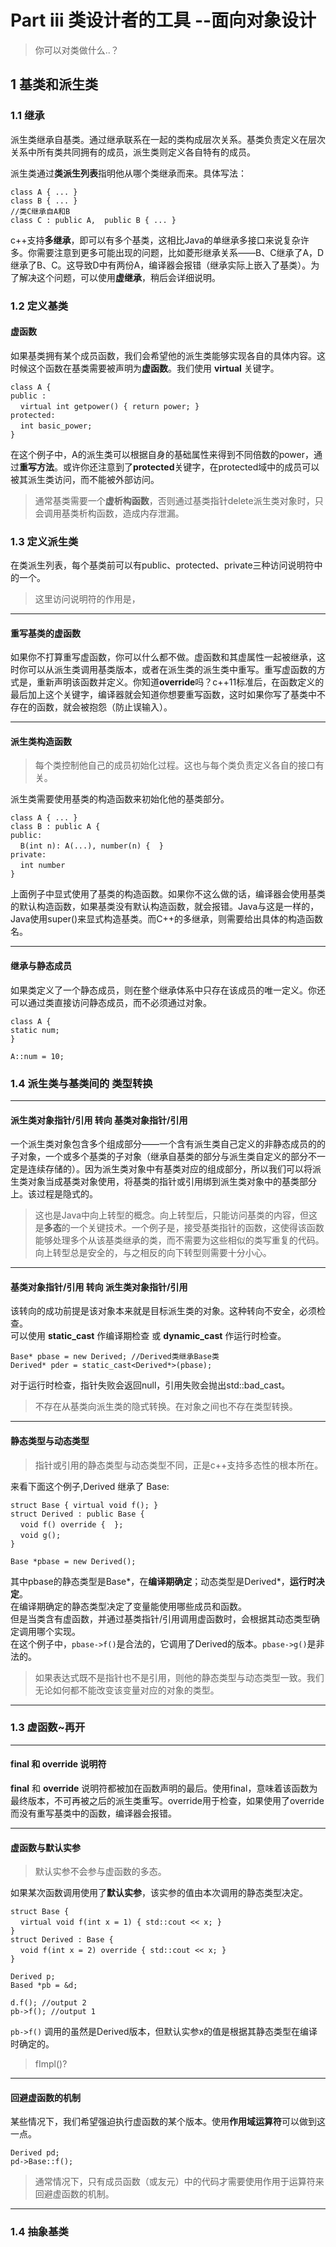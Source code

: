 # Part iii 类设计者的工具 --面向对象设计

>你可以对类做什么..？

## 1 基类和派生类

### 1.1 继承

派生类继承自基类。通过继承联系在一起的类构成层次关系。基类负责定义在层次关系中所有类共同拥有的成员，派生类则定义各自特有的成员。

派生类通过**类派生列表**指明他从哪个类继承而来。具体写法：

`class A { ... }`  
`class B { ... }`  
`//类C继承自A和B`  
`class C : public A,  public B { ... }`



c++支持**多继承**，即可以有多个基类，这相比Java的单继承多接口来说复杂许多。你需要注意到更多可能出现的问题，比如菱形继承关系——B、C继承了A，D继承了B、C。这导致D中有两份A，编译器会报错（继承实际上嵌入了基类）。为了解决这个问题，可以使用**虚继承**，稍后会详细说明。

### 1.2 定义基类

#### 虚函数

如果基类拥有某个成员函数，我们会希望他的派生类能够实现各自的具体内容。这时候这个函数在基类需要被声明为**虚函数**。我们使用 **virtual** 关键字。

`class A {`  
`public :`  
$~~~~$`virtual int getpower() { return power; }`  
`protected:`  
$~~~~$`int basic_power; `  
`}`

在这个例子中，A的派生类可以根据自身的基础属性来得到不同倍数的power，通过**重写方法**。或许你还注意到了**protected**关键字，在protected域中的成员可以被其派生类访问，而不能被外部访问。

>通常基类需要一个**虚析构函数**，否则通过基类指针delete派生类对象时，只会调用基类析构函数，造成内存泄漏。


### 1.3 定义派生类

在类派生列表，每个基类前可以有public、protected、private三种访问说明符中的一个。

>这里访问说明符的作用是，

---

#### 重写基类的虚函数

如果你不打算重写虚函数，你可以什么都不做。虚函数和其虚属性一起被继承，这时你可以从派生类调用基类版本，或者在派生类的派生类中重写。重写虚函数的方式是，重新声明该函数并定义。你知道**override**吗？c++11标准后，在函数定义的最后加上这个关键字，编译器就会知道你想要重写函数，这时如果你写了基类中不存在的函数，就会被抱怨（防止误输入）。

---

#### 派生类构造函数

>每个类控制他自己的成员初始化过程。这也与每个类负责定义各自的接口有关。

派生类需要使用基类的构造函数来初始化他的基类部分。

`class A { ... }`  
`class B : public A { `  
`public:`  
$~~~~$`B(int n): A(...), number(n) {  }`  
`private:`  
$~~~~$`int number`  
`}`

上面例子中显式使用了基类的构造函数。如果你不这么做的话，编译器会使用基类的默认构造函数，如果基类没有默认构造函数，就会报错。Java与这是一样的，Java使用super()来显式构造基类。而C++的多继承，则需要给出具体的构造函数名。

---

#### 继承与静态成员

如果类定义了一个静态成员，则在整个继承体系中只存在该成员的唯一定义。你还可以通过类直接访问静态成员，而不必须通过对象。

`class A {  `  
`static num;`  
`}`  

`A::num = 10;`



### 1.4 派生类与基类间的 类型转换

---
 
#### 派生类对象指针/引用 转向 基类对象指针/引用

一个派生类对象包含多个组成部分——一个含有派生类自己定义的非静态成员的的子对象，一个或多个基类的子对象（继承自基类的部分与派生类自定义的部分不一定是连续存储的）。因为派生类对象中有基类对应的组成部分，所以我们可以将派生类对象当成基类对象使用，将基类的指针或引用绑到派生类对象中的基类部分上。该过程是隐式的。

>这也是Java中向上转型的概念。向上转型后，只能访问基类的内容，但这是**多态**的一个关键技术。一个例子是，接受基类指针的函数，这使得该函数能够处理多个从该基类继承的类，而不需要为这些相似的类写重复的代码。向上转型总是安全的，与之相反的向下转型则需要十分小心。

---

#### 基类对象指针/引用 转向 派生类对象指针/引用

该转向的成功前提是该对象本来就是目标派生类的对象。这种转向不安全，必须检查。  
可以使用 **static_cast** 作编译期检查 或 **dynamic_cast** 作运行时检查。

`Base* pbase = new Derived; //Derived类继承Base类`  
`Derived* pder = static_cast<Derived*>(pbase); `

对于运行时检查，指针失败会返回null，引用失败会抛出std::bad_cast。

>不存在从基类向派生类的隐式转换。在对象之间也不存在类型转换。

---

#### 静态类型与动态类型

>指针或引用的静态类型与动态类型不同，正是c++支持多态性的根本所在。

来看下面这个例子,Derived 继承了 Base:

`struct Base { virtual void f(); }`  
`struct Derived : public Base { `  
$~~~~$`void f() override {  };`  
$~~~~$`void g();`  
`}`

`Base *pbase = new Derived();`

其中pbase的静态类型是Base*，在**编译期确定**；动态类型是Derived*，**运行时决定**。  
在编译期确定的静态类型决定了变量能使用哪些成员和函数。  
但是当类含有虚函数，并通过基类指针/引用调用虚函数时，会根据其动态类型确定调用哪个实现。  
在这个例子中，`pbase->f()`是合法的，它调用了Derived的版本。`pbase->g()`是非法的。

>如果表达式既不是指针也不是引用，则他的静态类型与动态类型一致。我们无论如何都不能改变该变量对应的对象的类型。

---



### 1.3 虚函数~再开

---

#### final 和 override 说明符

**final** 和 **override** 说明符都被加在函数声明的最后。使用final，意味着该函数为最终版本，不可再被之后的派生类重写。override用于检查，如果使用了override而没有重写基类中的函数，编译器会报错。

---

#### 虚函数与默认实参

>默认实参不会参与虚函数的多态。

如果某次函数调用使用了**默认实参**，该实参的值由本次调用的静态类型决定。

`struct Base {`  
$~~~~$`virtual void f(int x = 1) { std::cout << x; }`  
`}`  
`struct Derived : Base {`  
$~~~~$`void f(int x = 2) override { std::cout << x; }`  
`}`

`Derived p;`  
`Based *pb = &d;`  

`d.f(); //output 2`  
`pb->f(); //output 1`

`pb->f()` 调用的虽然是Derived版本，但默认实参x的值是根据其静态类型在编译时确定的。

>fImpl()?

---

#### 回避虚函数的机制

某些情况下，我们希望强迫执行虚函数的某个版本。使用**作用域运算符**可以做到这一点。

`Derived pd;`  
`pd->Base::f();`

>通常情况下，只有成员函数（或友元）中的代码才需要使用作用于运算符来回避虚函数的机制。

---

### 1.4 抽象基类









